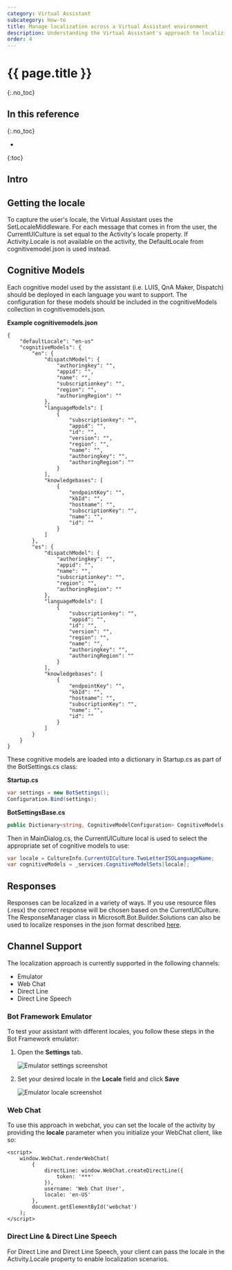 ```yaml
---
category: Virtual Assistant
subcategory: How-to
title: Manage localization across a Virtual Assistant environment
description: Understanding the Virtual Assistant's approach to localizing conversations
order: 4
---
```


# {{ page.title }}
{:.no_toc}

## In this reference
{:.no_toc}

* 
{:toc}

## Intro

## Getting the locale
To capture the user's locale, the Virtual Assistant uses the SetLocaleMiddleware. For each message that comes in from the user, the CurrentUICulture is set equal to the Activity's locale property. If Activity.Locale is not available on the activity, the DefaultLocale from cognitivemodel.json is used instead.

## Cognitive Models
Each cognitive model used by the assistant (i.e. LUIS, QnA Maker, Dispatch) should be deployed in each language you want to support. The configuration for these models should be included in the cognitiveModels collection in cognitivemodels.json.

**Example cognitivemodels.json**
```
{
    "defaultLocale": "en-us"
    "cognitiveModels": {
        "en": {
            "dispatchModel": {
                "authoringkey": "",
                "appid": "",
                "name": "",
                "subscriptionkey": "",
                "region": "",
                "authoringRegion": ""
            },
            "languageModels": [
                {
                    "subscriptionkey": "",
                    "appid": "",
                    "id": "",
                    "version": "",
                    "region": "",
                    "name": "",
                    "authoringkey": "",
                    "authoringRegion": ""
                }
            ],
            "knowledgebases": [
                {
                    "endpointKey": "",
                    "kbId": "",
                    "hostname": "",
                    "subscriptionKey": "",
                    "name": "",
                    "id": ""
                }
            ]
        },
        "es": {
            "dispatchModel": {
                "authoringkey": "",
                "appid": "",
                "name": "",
                "subscriptionkey": "",
                "region": "",
                "authoringRegion": ""
            },
            "languageModels": [
                {
                    "subscriptionkey": "",
                    "appid": "",
                    "id": "",
                    "version": "",
                    "region": "",
                    "name": "",
                    "authoringkey": "",
                    "authoringRegion": ""
                }
            ],
            "knowledgebases": [
                {
                    "endpointKey": "",
                    "kbId": "",
                    "hostname": "",
                    "subscriptionKey": "",
                    "name": "",
                    "id": ""
                }
            ]
        }
    }
}
```

These cognitive models are loaded into a dictionary in Startup.cs as part of the BotSettings.cs class:

**Startup.cs**
```csharp
var settings = new BotSettings();
Configuration.Bind(settings);
```

**BotSettingsBase.cs**
```csharp
public Dictionary<string, CognitiveModelConfiguration> CognitiveModels { get; set; }
```

Then in MainDialog.cs, the CurrentUICulture local is used to select the appropriate set of cognitive models to use:

```csharp
var locale = CultureInfo.CurrentUICulture.TwoLetterISOLanguageName;
var cognitiveModels = _services.CognitiveModelSets[locale];
```

## Responses
Responses can be localized in a variety of ways. If you use resource files (.resx) the correct response will be chosen based on the CurrentUICulture. The ResponseManager class in Microsoft.Bot.Builder.Solutions can also be used to localize responses in the json format described [here]({{site.baseurl}}/reference/skills/responses).

## Channel Support
The localization approach is currently supported in the following channels:
- Emulator
- Web Chat
- Direct Line
- Direct Line Speech

### Bot Framework Emulator
To test your assistant with different locales, you follow these steps in the Bot Framework emulator:

1. Open the **Settings** tab.

    ![Emulator settings screenshot]({{site.baseurl}}/assets/images/emulator_settings.png)

2. Set your desired locale in the **Locale** field and click **Save**

    ![Emulator locale screenshot]({{site.baseurl}}/assets/images/emulator_locale.jpg)

### Web Chat
To use this approach in webchat, you can set the locale of the activity by providing the **locale** parameter when you initialize your WebChat client, like so:

```
<script>
    window.WebChat.renderWebChat(
        {
            directLine: window.WebChat.createDirectLine({
                token: '***'
            }),
            username: 'Web Chat User',
            locale: 'en-US'
        },
        document.getElementById('webchat')
    );
</script>
```

### Direct Line & Direct Line Speech
For Direct Line and Direct Line Speech, your client can pass the locale in the Activity.Locale property to enable localization scenarios.